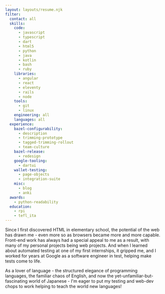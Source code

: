 ```yaml
---
layout: layouts/resume.njk
filter:
  contact: all
  skills:
    code:
      - javascript
      - typescript
      - dart
      - html5
      - python
      - java
      - kotlin
      - bash
      - ruby
    libraries:
      - angular
      - react
      - eleventy
      - rails
      - node
    tools:
      - git
      - linux
    engineering: all
    languages: all
  experience:
    bazel-configurability:
      - description
      - trimming-prototype
      - tagged-trimming-rollout
      - team-culture
    bazel-release:
      - redesign
    google-tooling:
      - dartui
    wallet-testing:
      - page-objects
      - integration-suite
    misc:
      - blog
      - anki
  awards:
    - python-readability
  education:
    - rpi
    - tefl_ita
---
```


Since I first discovered HTML in elementary school, the potential of the web has drawn me - even more so as browsers became more and more capable. Front-end work has always had a special appeal to me as a result, with many of my personal projects being web projects. And when I learned about automated testing at one of my first internships, it gripped me, and I worked for years at Google as a software engineer in test, helping make tests come to life.

As a lover of language - the structured elegance of programming languages, the familiar chaos of English, and now the yet-unfamiliar-but-fascinating world of Japanese - I'm eager to put my testing and web-dev chops to work helping to teach the world new languages!
